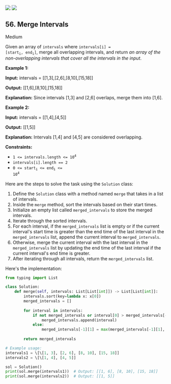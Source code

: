 [![](https://img.shields.io/github/stars/LeetCode-in-Python/LeetCode-in-Python?label=Stars&style=flat-square)](https://github.com/LeetCode-in-Python/LeetCode-in-Python)
[![](https://img.shields.io/github/forks/LeetCode-in-Python/LeetCode-in-Python?label=Fork%20me%20on%20GitHub%20&style=flat-square)](https://github.com/LeetCode-in-Python/LeetCode-in-Python/fork)

## 56\. Merge Intervals

Medium

Given an array of `intervals` where <code>intervals[i] = [start<sub>i</sub>, end<sub>i</sub>]</code>, merge all overlapping intervals, and return _an array of the non-overlapping intervals that cover all the intervals in the input_.

**Example 1:**

**Input:** intervals = \[\[1,3],[2,6],[8,10],[15,18]]

**Output:** [[1,6],[8,10],[15,18]]

**Explanation:** Since intervals [1,3] and [2,6] overlaps, merge them into [1,6]. 

**Example 2:**

**Input:** intervals = \[\[1,4],[4,5]]

**Output:** [[1,5]]

**Explanation:** Intervals [1,4] and [4,5] are considered overlapping. 

**Constraints:**

*   <code>1 <= intervals.length <= 10<sup>4</sup></code>
*   `intervals[i].length == 2`
*   <code>0 <= start<sub>i</sub> <= end<sub>i</sub> <= 10<sup>4</sup></code>

Here are the steps to solve the task using the `Solution` class:

1. Define the `Solution` class with a method named `merge` that takes in a list of intervals.
2. Inside the `merge` method, sort the intervals based on their start times.
3. Initialize an empty list called `merged_intervals` to store the merged intervals.
4. Iterate through the sorted intervals.
5. For each interval, if the `merged_intervals` list is empty or if the current interval's start time is greater than the end time of the last interval in the `merged_intervals` list, append the current interval to `merged_intervals`.
6. Otherwise, merge the current interval with the last interval in the `merged_intervals` list by updating the end time of the last interval if the current interval's end time is greater.
7. After iterating through all intervals, return the `merged_intervals` list.

Here's the implementation:

```python
from typing import List

class Solution:
    def merge(self, intervals: List[List[int]]) -> List[List[int]]:
        intervals.sort(key=lambda x: x[0])
        merged_intervals = []
        
        for interval in intervals:
            if not merged_intervals or interval[0] > merged_intervals[-1][1]:
                merged_intervals.append(interval)
            else:
                merged_intervals[-1][1] = max(merged_intervals[-1][1], interval[1])
        
        return merged_intervals

# Example usage:
intervals1 = \[\[1, 3], [2, 6], [8, 10], [15, 18]]
intervals2 = \[\[1, 4], [4, 5]]

sol = Solution()
print(sol.merge(intervals1))  # Output: [[1, 6], [8, 10], [15, 18]]
print(sol.merge(intervals2))  # Output: [[1, 5]]
```